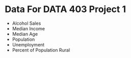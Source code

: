 # Data For DATA 403 Project 1

- Alcohol Sales
- Median Income
- Median Age
- Population
- Unemployment
- Percent of Population Rural
